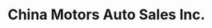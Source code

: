 ---
title: "China Motors Auto Sales Inc."
url: /los-angeles/china-motors-auto-sales-inc/
shop: car
---